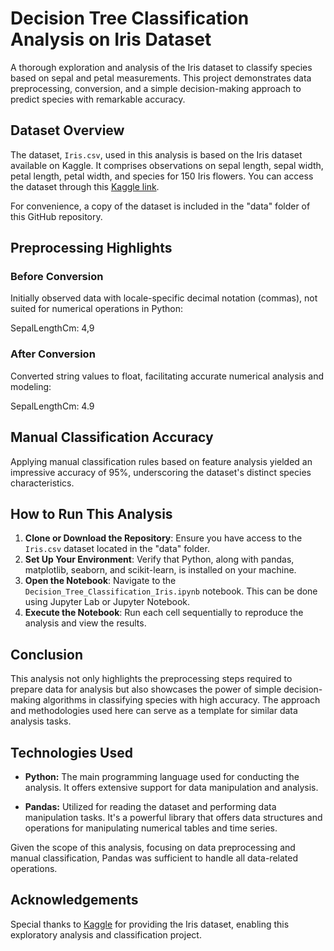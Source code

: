 # Decision Tree Classification Analysis on Iris Dataset

A thorough exploration and analysis of the Iris dataset to classify species based on sepal and petal measurements. This project demonstrates data preprocessing, conversion, and a simple decision-making approach to predict species with remarkable accuracy.

## Dataset Overview

The dataset, `Iris.csv`, used in this analysis is based on the Iris dataset available on Kaggle. It comprises observations on sepal length, sepal width, petal length, petal width, and species for 150 Iris flowers. You can access the dataset through this [Kaggle link](https://www.kaggle.com/datasets/uciml/iris).

For convenience, a copy of the dataset is included in the "data" folder of this GitHub repository.

## Preprocessing Highlights

### Before Conversion

Initially observed data with locale-specific decimal notation (commas), not suited for numerical operations in Python:

  SepalLengthCm: 4,9            
  
### After Conversion

Converted string values to float, facilitating accurate numerical analysis and modeling:

   SepalLengthCm: 4.9



## Manual Classification Accuracy

Applying manual classification rules based on feature analysis yielded an impressive accuracy of 95%, underscoring the dataset's distinct species characteristics.

## How to Run This Analysis

1. **Clone or Download the Repository**: Ensure you have access to the `Iris.csv` dataset located in the "data" folder.
2. **Set Up Your Environment**: Verify that Python, along with pandas, matplotlib, seaborn, and scikit-learn, is installed on your machine.
3. **Open the Notebook**: Navigate to the `Decision_Tree_Classification_Iris.ipynb` notebook. This can be done using Jupyter Lab or Jupyter Notebook.
4. **Execute the Notebook**: Run each cell sequentially to reproduce the analysis and view the results.

## Conclusion

This analysis not only highlights the preprocessing steps required to prepare data for analysis but also showcases the power of simple decision-making algorithms in classifying species with high accuracy. The approach and methodologies used here can serve as a template for similar data analysis tasks.

## Technologies Used

- **Python:** The main programming language used for conducting the analysis. It offers extensive support for data manipulation and analysis.

- **Pandas:** Utilized for reading the dataset and performing data manipulation tasks. It's a powerful library that offers data structures and operations for manipulating numerical tables and time series.

Given the scope of this analysis, focusing on data preprocessing and manual classification, Pandas was sufficient to handle all data-related operations.

## Acknowledgements

Special thanks to [Kaggle](https://www.kaggle.com/) for providing the Iris dataset, enabling this exploratory analysis and classification project.



